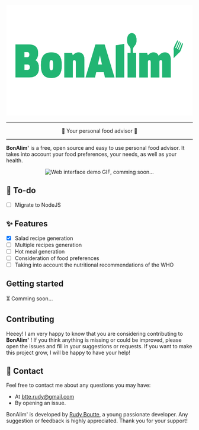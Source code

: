 


<p align="center">
  <img src="logo.svg" alt="BonAlim Logo" width="auto" height="300" />
</p>

___

<p align="center">🍅 Your personal food advisor 🥦</p>

___

**BonAlim'** is a free, open source and easy to use personal food advisor. It takes into account your food preferences, your needs, as well as your health.

<p align="center">
  <img src="assets/web-demo.gif" alt="Web interface demo GIF, comming soon..." />
</p>

## 📝 To-do
- [ ] Migrate to NodeJS

## ✨ Features

 - [x] Salad recipe generation
 - [ ] Multiple recipes generation
 - [ ] Hot meal generation
 - [ ] Consideration of food preferences
 - [ ] Taking into account the nutritional recommendations of the WHO

## Getting started

⏳ Comming soon... 

## Contributing

Heeey! I am very happy to know that you are considering contributing to **BonAlim'** ! If you think anything is missing or could be improved, please open the issues and fill in your suggestions or requests. If you want to make this project grow, I will be happy to have your help!

## 💌 Contact

Feel free to contact me about any questions you may have:
* At [btte.rudy@gmail.com](mailto:btte.rudy@gmail.com)
* By opening an issue.

BonAlim' is developed by [Rudy Boutte](https://github.com/boutterudy), a young passionate developer. Any suggestion or feedback is highly appreciated. Thank you for your support!
